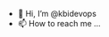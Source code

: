 - 👋 Hi, I’m @kbidevops
- 📫 How to reach me ...

<!---
kbidevops/kbidevops is a ✨ special ✨ repository because its `README.md` (this file) appears on your GitHub profile.
You can click the Preview link to take a look at your changes.
--->
